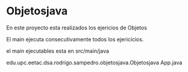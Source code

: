 Objetosjava
===========

En este proyecto esta realizados los ejericios de Objetos

El main ejecuta consecutivamente todos los ejericicios.

el main ejecutables esta en src/main/java

edu.upc.eetac.dsa.rodrigo.sampedro.objetosjava.Objetosjava  App.java
